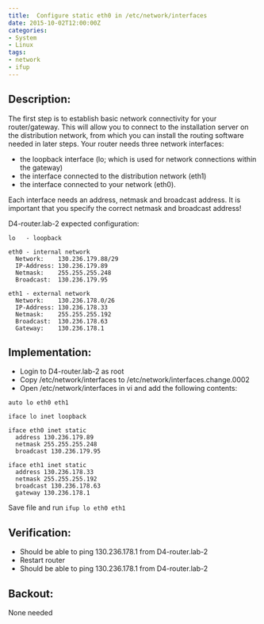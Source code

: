 ```yaml
---
title:  Configure static eth0 in /etc/network/interfaces
date: 2015-10-02T12:00:00Z
categories:
- System
- Linux
tags:
- network
- ifup
---
```

## Description:
The first step is to establish basic network connectivity for your router/gateway.
This will allow you to connect to the installation server on the distribution network,
from which you can install the routing software needed in later steps.
Your router needs three network interfaces:


- the loopback interface (lo; which is used for network connections within the gateway)
- the interface connected to the distribution network (eth1)
- the interface connected to your network (eth0).

Each interface needs an address, netmask and broadcast address.
It is important that you specify the correct netmask and broadcast address!

D4-router.lab-2 expected configuration:

    lo   - loopback
    
    eth0 - internal network
      Network:    130.236.179.88/29
      IP-Address: 130.236.179.89
      Netmask:    255.255.255.248
      Broadcast:  130.236.179.95
    
    eth1 - external network
      Network:    130.236.178.0/26
      IP-Address: 130.236.178.33
      Netmask:    255.255.255.192
      Broadcast:  130.236.178.63
      Gateway:    130.236.178.1

## Implementation:

- Login to D4-router.lab-2 as root
- Copy /etc/network/interfaces to /etc/network/interfaces.change.0002
- Open /etc/network/interfaces in vi and add the following contents:

~~~
auto lo eth0 eth1

iface lo inet loopback

iface eth0 inet static
  address 130.236.179.89
  netmask 255.255.255.248
  broadcast 130.236.179.95

iface eth1 inet static
  address 130.236.178.33
  netmask 255.255.255.192
  broadcast 130.236.178.63
  gateway 130.236.178.1
~~~

Save file and run `ifup lo eth0 eth1`

## Verification:
- Should be able to ping 130.236.178.1 from D4-router.lab-2
- Restart router
- Should be able to ping 130.236.178.1 from D4-router.lab-2

## Backout:
  None needed

